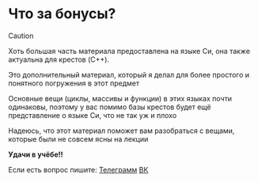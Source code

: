 # Что за бонусы?

> [!Caution]
> Хоть большая часть материала предоставлена на языке Си, она также актуальна для крестов (C++). 
> 

Это дополнительный материал, который я делал для более простого и понятного погружения в этот предмет

Основные вещи (циклы, массивы и функции) в этих языках почти одинаковы, поэтому у вас помимо базы крестов будет ещё представление о языке Си, что не так уж и плохо

Надеюсь, что этот материал поможет вам разобраться с вещами, которые были не совсем ясны на лекции

**Удачи в учёбе!!**

Если есть вопрос пишите: [Телеграмм](https://t.me/JDH_LR_994) [ВК](https://vk.com/jdh_lr_994) 

